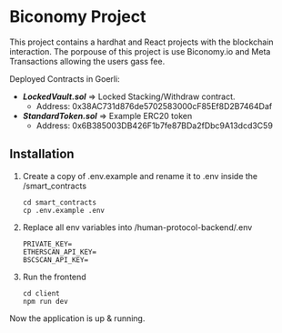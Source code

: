 # Biconomy Project

This project contains a hardhat and React projects with the blockchain interaction.
The porpouse of this project is use Biconomy.io and Meta Transactions allowing the users gass fee.

Deployed Contracts in Goerli:
- ***LockedVault.sol*** => Locked Stacking/Withdraw contract.
    - Address: 0x38AC731d876de5702583000cF85Ef8D2B7464Daf
- ***StandardToken.sol*** => Example ERC20 token
    - Address: 0x6B385003DB426F1b7fe87BDa2fDbc9A13dcd3C59

## Installation
1. Create a copy of .env.example and rename it to .env inside the /smart_contracts
    ```shell
    cd smart_contracts
    cp .env.example .env
    ```
2. Replace all env variables into /human-protocol-backend/.env
	```shell
    PRIVATE_KEY=
    ETHERSCAN_API_KEY=
    BSCSCAN_API_KEY=
    ```
3. Run the frontend
	```shell
    cd client
    npm run dev
    ```

Now the application is up & running.